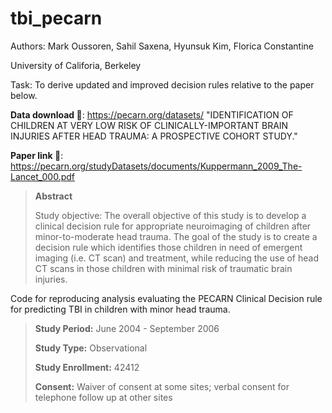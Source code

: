 # tbi_pecarn

Authors: Mark Oussoren, Sahil Saxena, Hyunsuk Kim, Florica Constantine

University of Califoria, Berkeley

Task: To derive updated and improved decision rules relative to the paper below. 

**Data download 🔗**: https://pecarn.org/datasets/ "IDENTIFICATION OF CHILDREN AT VERY LOW RISK OF CLINICALLY-IMPORTANT BRAIN INJURIES AFTER HEAD TRAUMA: A PROSPECTIVE COHORT STUDY."

**Paper link 📄**: https://pecarn.org/studyDatasets/documents/Kuppermann_2009_The-Lancet_000.pdf

> **Abstract**
> 
> Study objective: The overall objective of this study is to develop a clinical decision rule for appropriate neuroimaging of children after minor-to-moderate head trauma. The goal of the study is to create a decision rule which identifies those children in need of emergent imaging (i.e. CT scan) and treatment, while reducing the use of head CT scans in those children with minimal risk of traumatic brain injuries.


Code for reproducing analysis evaluating the PECARN Clinical Decision rule for predicting TBI in children with minor head trauma. 

>  **Study Period:** June 2004 - September 2006
>
>  **Study Type:** Observational
>
> **Study Enrollment:** 42412
>
> **Consent:** Waiver of consent at some sites; verbal consent for telephone follow up at other sites



